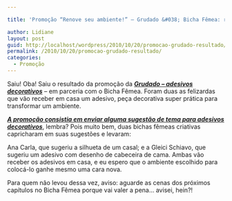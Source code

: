 ```yaml
---

title: 'Promoção “Renove seu ambiente!” – Grudado &#038; Bicha Fêmea: resultado!'

author: Lidiane
layout: post
guid: http://localhost/wordpress/2010/10/20/promocao-grudado-resultado/
permalink: /2010/10/20/promocao-grudado-resultado/
categories:
  - Promoção
---
```

Saiu! Oba! Saiu o resultado da promoção da **_<a href="http://www.grudado.com.br/" target="_blank">Grudado – adesivos decorativos</a>_** – em parceria com o Bicha Fêmea. Foram duas as felizardas que vão receber em casa um adesivo, peça decorativa super prática para transformar um ambiente.

<!--more-->

**_<a href="http://www.trololodemulher.com.br/2010/10/06/promocao-grudado/" target="_self">A promoção consistia em enviar alguma sugestão de tema para adesivos decorativos</a>_**, lembra? Pois muito bem, duas bichas fêmeas criativas capricharam em suas sugestões e levaram:

Ana Carla, que sugeriu a silhueta de um casal; e a Gleici Schiavo, que sugeriu um adesivo com desenho de cabeceira de cama. Ambas vão receber os adesivos em casa, e eu espero que o ambiente escolhido para colocá-lo ganhe mesmo uma cara nova.

Para quem não levou dessa vez, aviso: aguarde as cenas dos próximos capítulos no Bicha Fêmea porque vai valer a pena… avisei, hein?!